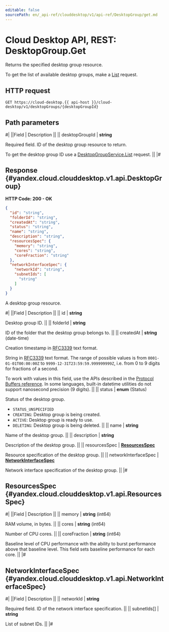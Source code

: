 ```yaml
---
editable: false
sourcePath: en/_api-ref/clouddesktop/v1/api-ref/DesktopGroup/get.md
---
```


# Cloud Desktop API, REST: DesktopGroup.Get

Returns the specified desktop group resource.

To get the list of available desktop groups, make a [List](/docs/cloud-desktop/api-ref/DesktopGroup/list#List) request.

## HTTP request

```
GET https://cloud-desktop.{{ api-host }}/cloud-desktop/v1/desktopGroups/{desktopGroupId}
```

## Path parameters

#|
||Field | Description ||
|| desktopGroupId | **string**

Required field. ID of the desktop group resource to return.

To get the desktop group ID use a [DesktopGroupService.List](/docs/cloud-desktop/api-ref/DesktopGroup/list#List) request. ||
|#

## Response {#yandex.cloud.clouddesktop.v1.api.DesktopGroup}

**HTTP Code: 200 - OK**

```json
{
  "id": "string",
  "folderId": "string",
  "createdAt": "string",
  "status": "string",
  "name": "string",
  "description": "string",
  "resourcesSpec": {
    "memory": "string",
    "cores": "string",
    "coreFraction": "string"
  },
  "networkInterfaceSpec": {
    "networkId": "string",
    "subnetIds": [
      "string"
    ]
  }
}
```

A desktop group resource.

#|
||Field | Description ||
|| id | **string**

Desktop group ID. ||
|| folderId | **string**

ID of the folder that the desktop group belongs to. ||
|| createdAt | **string** (date-time)

Creation timestamp in [RFC3339](https://www.ietf.org/rfc/rfc3339.txt) text format.

String in [RFC3339](https://www.ietf.org/rfc/rfc3339.txt) text format. The range of possible values is from
`0001-01-01T00:00:00Z` to `9999-12-31T23:59:59.999999999Z`, i.e. from 0 to 9 digits for fractions of a second.

To work with values in this field, use the APIs described in the
[Protocol Buffers reference](https://developers.google.com/protocol-buffers/docs/reference/overview).
In some languages, built-in datetime utilities do not support nanosecond precision (9 digits). ||
|| status | **enum** (Status)

Status of the desktop group.

- `STATUS_UNSPECIFIED`
- `CREATING`: Desktop group is being created.
- `ACTIVE`: Desktop group is ready to use.
- `DELETING`: Desktop group is being deleted. ||
|| name | **string**

Name of the desktop group. ||
|| description | **string**

Description of the desktop group. ||
|| resourcesSpec | **[ResourcesSpec](#yandex.cloud.clouddesktop.v1.api.ResourcesSpec)**

Resource specification of the desktop group. ||
|| networkInterfaceSpec | **[NetworkInterfaceSpec](#yandex.cloud.clouddesktop.v1.api.NetworkInterfaceSpec)**

Network interface specification of the desktop group. ||
|#

## ResourcesSpec {#yandex.cloud.clouddesktop.v1.api.ResourcesSpec}

#|
||Field | Description ||
|| memory | **string** (int64)

RAM volume, in bytes. ||
|| cores | **string** (int64)

Number of CPU cores. ||
|| coreFraction | **string** (int64)

Baseline level of CPU performance with the ability to burst performance above that baseline level.
This field sets baseline performance for each core. ||
|#

## NetworkInterfaceSpec {#yandex.cloud.clouddesktop.v1.api.NetworkInterfaceSpec}

#|
||Field | Description ||
|| networkId | **string**

Required field. ID of the network interface specification. ||
|| subnetIds[] | **string**

List of subnet IDs. ||
|#